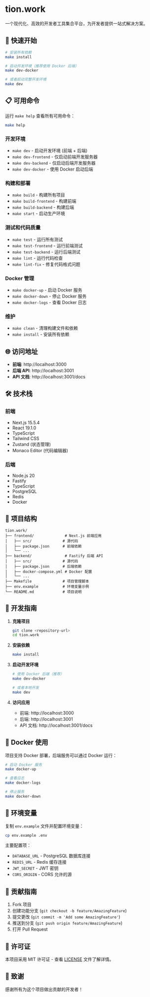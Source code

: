 # tion.work

一个现代化、高效的开发者工具集合平台，为开发者提供一站式解决方案。

## 🚀 快速开始

```bash
# 安装所有依赖
make install

# 启动开发环境（推荐使用 Docker 后端）
make dev-docker

# 或者启动完整开发环境
make dev
```

## 📋 可用命令

运行 `make help` 查看所有可用命令：

```bash
make help
```

### 开发环境
- `make dev` - 启动开发环境 (前端 + 后端)
- `make dev-frontend` - 仅启动前端开发服务器
- `make dev-backend` - 仅启动后端开发服务器
- `make dev-docker` - 使用 Docker 启动后端

### 构建和部署
- `make build` - 构建所有项目
- `make build-frontend` - 构建前端
- `make build-backend` - 构建后端
- `make start` - 启动生产环境

### 测试和代码质量
- `make test` - 运行所有测试
- `make test-frontend` - 运行前端测试
- `make test-backend` - 运行后端测试
- `make lint` - 运行代码检查
- `make lint-fix` - 修复代码格式问题

### Docker 管理
- `make docker-up` - 启动 Docker 服务
- `make docker-down` - 停止 Docker 服务
- `make docker-logs` - 查看 Docker 日志

### 维护
- `make clean` - 清理构建文件和依赖
- `make install` - 安装所有依赖

## 🌐 访问地址

- **前端**: http://localhost:3000
- **后端 API**: http://localhost:3001
- **API 文档**: http://localhost:3001/docs

## 🛠️ 技术栈

### 前端
- Next.js 15.5.4
- React 19.1.0
- TypeScript
- Tailwind CSS
- Zustand (状态管理)
- Monaco Editor (代码编辑器)

### 后端
- Node.js 20
- Fastify
- TypeScript
- PostgreSQL
- Redis
- Docker

## 📁 项目结构

```
tion.work/
├── frontend/              # Next.js 前端应用
│   ├── src/              # 源代码
│   ├── package.json      # 前端依赖
│   └── ...
├── backend/               # Fastify 后端 API
│   ├── src/              # 源代码
│   ├── package.json      # 后端依赖
│   ├── docker-compose.yml # Docker 配置
│   └── ...
├── Makefile              # 项目管理脚本
├── env.example           # 环境变量示例
└── README.md             # 项目说明
```

## 🔧 开发指南

1. **克隆项目**
   ```bash
   git clone <repository-url>
   cd tion.work
   ```

2. **安装依赖**
   ```bash
   make install
   ```

3. **启动开发环境**
   ```bash
   # 使用 Docker 后端（推荐）
   make dev-docker
   
   # 或者本地开发
   make dev
   ```

4. **访问应用**
   - 前端: http://localhost:3000
   - 后端: http://localhost:3001
   - API 文档: http://localhost:3001/docs

## 🐳 Docker 使用

项目支持 Docker 部署，后端服务可以通过 Docker 运行：

```bash
# 启动 Docker 服务
make docker-up

# 查看日志
make docker-logs

# 停止服务
make docker-down
```

## 📝 环境变量

复制 `env.example` 文件并配置环境变量：

```bash
cp env.example .env
```

主要配置项：
- `DATABASE_URL` - PostgreSQL 数据库连接
- `REDIS_URL` - Redis 缓存连接
- `JWT_SECRET` - JWT 密钥
- `CORS_ORIGIN` - CORS 允许的源

## 🤝 贡献指南

1. Fork 项目
2. 创建功能分支 (`git checkout -b feature/AmazingFeature`)
3. 提交更改 (`git commit -m 'Add some AmazingFeature'`)
4. 推送到分支 (`git push origin feature/AmazingFeature`)
5. 打开 Pull Request

## 📄 许可证

本项目采用 MIT 许可证 - 查看 [LICENSE](LICENSE) 文件了解详情。

## 🙏 致谢

感谢所有为这个项目做出贡献的开发者！